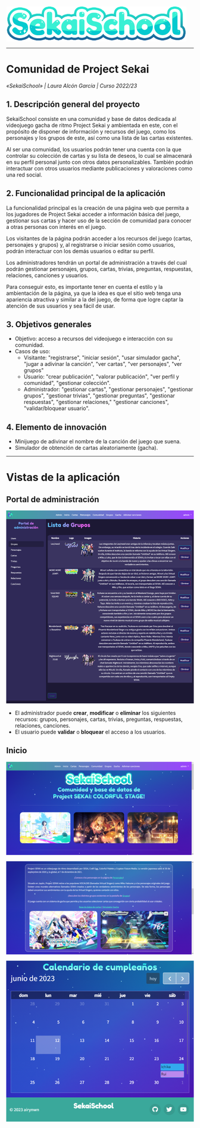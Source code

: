 ![1686584515125](image/README/1686584515125.png)

---

# Comunidad de Project Sekai

*«SekaiSchool» | Laura Alcón García | Curso 2022/23*

## 1. Descripción general del proyecto

SekaiSchool consiste en una comunidad y base de datos dedicada al videojuego gacha de ritmo Project Sekai y ambientada en este, con el propósito de disponer de información y recursos del juego, como los personajes y los grupos de este, así como una lista de las cartas existentes.

Al ser una comunidad, los usuarios podrán tener una cuenta con la que controlar su colección de cartas y su lista de deseos, lo cual se almacenará en su perfil personal junto con otros datos personalizables. También podrán interactuar con otros usuarios mediante publicaciones y valoraciones como una red social.

## 2. Funcionalidad principal de la aplicación

La funcionalidad principal es la creación de una página web que permita a los jugadores de Project Sekai acceder a información básica del juego, gestionar sus cartas y hacer uso de la sección de comunidad para conocer a otras personas con interés en el juego.

Los visitantes de la página podrán acceder a los recursos del juego (cartas, personajes y grupos) y, al registrarse o iniciar sesión como usuarios, podrán interactuar con los demás usuarios o editar su perfil.

Los administradores tendrán un portal de administración a través del cual podrán gestionar personajes, grupos, cartas, trivias, preguntas, respuestas, relaciones, canciones y usuarios.

Para conseguir esto, es importante tener en cuenta el estilo y la ambientación de la página, ya que la idea es que el sitio web tenga una apariencia atractiva y similar a la del juego, de forma que logre captar la atención de sus usuarios y sea fácil de usar.

## 3. Objetivos generales

* Objetivo: acceso a recursos del videojuego e interacción con su comunidad.
* Casos de uso:
  * Visitante: "registrarse", "iniciar sesión", "usar simulador gacha", "jugar a adivinar la canción", "ver cartas", "ver personajes", "ver grupos"
  * Usuario: "crear publicación", "valorar publicación", "ver perfil y comunidad", "gestionar colección".
  * Administrador: "gestionar cartas", "gestionar personajes", "gestionar grupos", "gestionar trivias", "gestionar preguntas", "gestionar respuestas", "gestionar relaciones," "gestionar canciones", "validar/bloquear usuario".

## 4. Elemento de innovación

* Minijuego de adivinar el nombre de la canción del juego que suena.
* Simulador de obtención de cartas aleatoriamente (gacha).

---

# Vistas de la aplicación

## Portal de administración

![1686588492732](image/README/1686588492732.png)

* El administrador puede **crear**, **modificar** o **eliminar** los siguientes recursos: grupos, personajes, cartas, trivias, preguntas, respuestas, relaciones, canciones.
* El usuario puede **validar** o **bloquear** el acceso a los usuarios.

## Inicio

![1686588651214](image/README/1686588651214.png)

![1686588654382](image/README/1686588654382.png)

![1686588657987](image/README/1686588657987.png)
